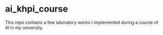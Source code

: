 # ai_khpi_course

This repo contains a few laboratory works I implemented during a course of AI in my university.
